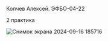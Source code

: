 Колчев Алексей. ЭФБО-04-22

2 практика

![Снимок экрана 2024-09-16 185716](https://github.com/user-attachments/assets/86d1098b-97c8-43f4-9435-2e6dfcdbb868)
